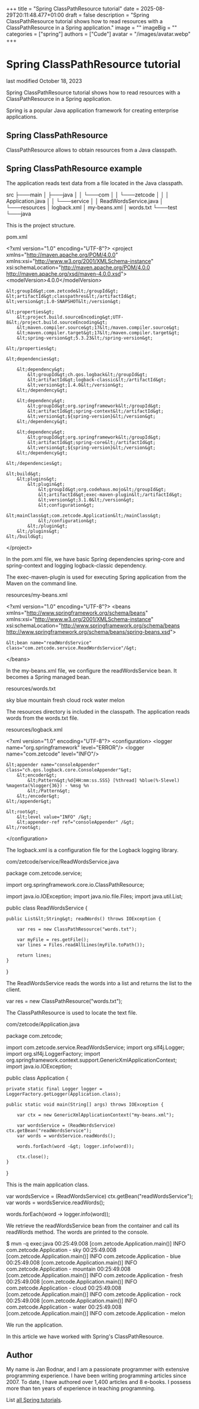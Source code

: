 +++
title = "Spring ClassPathResource tutorial"
date = 2025-08-29T20:11:48.477+01:00
draft = false
description = "Spring ClassPathResource tutorial shows how to read resources with a ClassPathResource in a Spring application."
image = ""
imageBig = ""
categories = ["spring"]
authors = ["Cude"]
avatar = "/images/avatar.webp"
+++

# Spring ClassPathResource tutorial

last modified October 18, 2023

Spring ClassPathResource tutorial shows how to read resources with a ClassPathResource
in a Spring application.

Spring is a popular Java application framework for creating enterprise
applications. 

## Spring ClassPathResource

ClassPathResource allows to obtain resources from a Java classpath.

## Spring ClassPathResource example

The application reads text data from a file located in the Java classpath.

src
├───main
│   ├───java
│   │   └───com
│   │       └───zetcode
│   │           │   Application.java
│   │           └───service
│   │                   ReadWordsService.java
│   └───resources
│           logback.xml
│           my-beans.xml
│           words.txt
└───test
    └───java

This is the project structure.

pom.xml
  

&lt;?xml version="1.0" encoding="UTF-8"?&gt;
&lt;project xmlns="http://maven.apache.org/POM/4.0.0"
            xmlns:xsi="http://www.w3.org/2001/XMLSchema-instance"
            xsi:schemaLocation="http://maven.apache.org/POM/4.0.0
            http://maven.apache.org/xsd/maven-4.0.0.xsd"&gt;
    &lt;modelVersion&gt;4.0.0&lt;/modelVersion&gt;

    &lt;groupId&gt;com.zetcode&lt;/groupId&gt;
    &lt;artifactId&gt;classpathres&lt;/artifactId&gt;
    &lt;version&gt;1.0-SNAPSHOT&lt;/version&gt;

    &lt;properties&gt;
        &lt;project.build.sourceEncoding&gt;UTF-8&lt;/project.build.sourceEncoding&gt;
        &lt;maven.compiler.source&gt;17&lt;/maven.compiler.source&gt;
        &lt;maven.compiler.target&gt;17&lt;/maven.compiler.target&gt;
        &lt;spring-version&gt;5.3.23&lt;/spring-version&gt;

    &lt;/properties&gt;

    &lt;dependencies&gt;

        &lt;dependency&gt;
            &lt;groupId&gt;ch.qos.logback&lt;/groupId&gt;
            &lt;artifactId&gt;logback-classic&lt;/artifactId&gt;
            &lt;version&gt;1.4.0&lt;/version&gt;
        &lt;/dependency&gt;

        &lt;dependency&gt;
            &lt;groupId&gt;org.springframework&lt;/groupId&gt;
            &lt;artifactId&gt;spring-context&lt;/artifactId&gt;
            &lt;version&gt;${spring-version}&lt;/version&gt;
        &lt;/dependency&gt;

        &lt;dependency&gt;
            &lt;groupId&gt;org.springframework&lt;/groupId&gt;
            &lt;artifactId&gt;spring-core&lt;/artifactId&gt;
            &lt;version&gt;${spring-version}&lt;/version&gt;
        &lt;/dependency&gt;
        
    &lt;/dependencies&gt;

    &lt;build&gt;
        &lt;plugins&gt;
            &lt;plugin&gt;
                &lt;groupId&gt;org.codehaus.mojo&lt;/groupId&gt;
                &lt;artifactId&gt;exec-maven-plugin&lt;/artifactId&gt;
                &lt;version&gt;3.1.0&lt;/version&gt;
                &lt;configuration&gt;
                    &lt;mainClass&gt;com.zetcode.Application&lt;/mainClass&gt;
                &lt;/configuration&gt;
            &lt;/plugin&gt;
        &lt;/plugins&gt;
    &lt;/build&gt;

&lt;/project&gt;

In the pom.xml file, we have basic Spring dependencies spring-core
and spring-context and logging logback-classic dependency.

The exec-maven-plugin is used for executing Spring application from the
Maven on the command line.

resources/my-beans.xml
  

&lt;?xml version="1.0" encoding="UTF-8"?&gt;
&lt;beans xmlns="http://www.springframework.org/schema/beans"
        xmlns:xsi="http://www.w3.org/2001/XMLSchema-instance"
        xsi:schemaLocation="http://www.springframework.org/schema/beans
            http://www.springframework.org/schema/beans/spring-beans.xsd"&gt;

    &lt;bean name="readWordsService" class="com.zetcode.service.ReadWordsService"/&gt;

&lt;/beans&gt;

In the my-beans.xml file, we configure the readWordsService
bean. It becomes a Spring managed bean.

resources/words.txt
  

sky
blue
mountain
fresh
cloud
rock
water
melon

The resources directory is included in the classpath. The application reads
words from the words.txt file.

resources/logback.xml
  

&lt;?xml version="1.0" encoding="UTF-8"?&gt;
&lt;configuration&gt;
    &lt;logger name="org.springframework" level="ERROR"/&gt;
    &lt;logger name="com.zetcode" level="INFO"/&gt;

    &lt;appender name="consoleAppender" class="ch.qos.logback.core.ConsoleAppender"&gt;
        &lt;encoder&gt;
            &lt;Pattern&gt;%d{HH:mm:ss.SSS} [%thread] %blue(%-5level) %magenta(%logger{36}) - %msg %n
            &lt;/Pattern&gt;
        &lt;/encoder&gt;
    &lt;/appender&gt;

    &lt;root&gt;
        &lt;level value="INFO" /&gt;
        &lt;appender-ref ref="consoleAppender" /&gt;
    &lt;/root&gt;
&lt;/configuration&gt;

The logback.xml is a configuration file for the Logback logging library.

com/zetcode/service/ReadWordsService.java
  

package com.zetcode.service;

import org.springframework.core.io.ClassPathResource;

import java.io.IOException;
import java.nio.file.Files;
import java.util.List;

public class ReadWordsService {

    public List&lt;String&gt; readWords() throws IOException {

        var res = new ClassPathResource("words.txt");

        var myFile = res.getFile();
        var lines = Files.readAllLines(myFile.toPath());

        return lines;
    }
}

The ReadWordsService reads the words into a list and returns
the list to the client.

var res = new ClassPathResource("words.txt");

The ClassPathResource is used to locate the text file.

com/zetcode/Application.java
  

package com.zetcode;

import com.zetcode.service.ReadWordsService;
import org.slf4j.Logger;
import org.slf4j.LoggerFactory;
import org.springframework.context.support.GenericXmlApplicationContext;
import java.io.IOException;

public class Application {

    private static final Logger logger = LoggerFactory.getLogger(Application.class);

    public static void main(String[] args) throws IOException {

        var ctx = new GenericXmlApplicationContext("my-beans.xml");

        var wordsService = (ReadWordsService) ctx.getBean("readWordsService");
        var words = wordsService.readWords();

        words.forEach(word -&gt; logger.info(word));

        ctx.close();
    }
}

This is the main application class. 

var wordsService = (ReadWordsService) ctx.getBean("readWordsService");
var words = wordsService.readWords();

words.forEach(word -&gt; logger.info(word));

We retrieve the readWordsService bean from the container and 
call its readWords method. The words are printed to the console.

$ mvn -q exec:java
00:25:49.008 [com.zetcode.Application.main()] INFO  com.zetcode.Application - sky
00:25:49.008 [com.zetcode.Application.main()] INFO  com.zetcode.Application - blue
00:25:49.008 [com.zetcode.Application.main()] INFO  com.zetcode.Application - mountain
00:25:49.008 [com.zetcode.Application.main()] INFO  com.zetcode.Application - fresh
00:25:49.008 [com.zetcode.Application.main()] INFO  com.zetcode.Application - cloud
00:25:49.008 [com.zetcode.Application.main()] INFO  com.zetcode.Application - rock
00:25:49.008 [com.zetcode.Application.main()] INFO  com.zetcode.Application - water
00:25:49.008 [com.zetcode.Application.main()] INFO  com.zetcode.Application - melon

We run the application. 

In this article we have worked with Spring's ClassPathResource.

## Author

My name is Jan Bodnar, and I am a passionate programmer with extensive
programming experience. I have been writing programming articles since 2007.
To date, I have authored over 1,400 articles and 8 e-books. I possess more
than ten years of experience in teaching programming.

List [all Spring tutorials](/all/#spring).